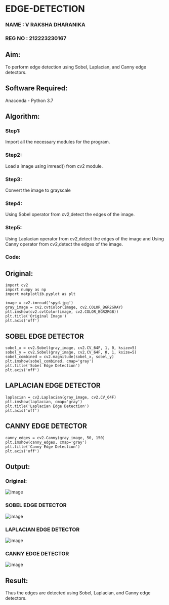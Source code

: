# EDGE-DETECTION
### NAME   : V RAKSHA DHARANIKA
### REG NO : 212223230167
## Aim:
To perform edge detection using Sobel, Laplacian, and Canny edge detectors.

## Software Required:
Anaconda - Python 3.7

## Algorithm:
### Step1:
Import all the necessary modules for the program.

### Step2:
Load a image using imread() from cv2 module.

### Step3:
Convert the image to grayscale

### Step4:
Using Sobel operator from cv2,detect the edges of the image.

### Step5:

Using Laplacian operator from cv2,detect the edges of the image and Using Canny operator from cv2,detect the edges of the image.

### Code:
## Original:
```
import cv2
import numpy as np
import matplotlib.pyplot as plt

image = cv2.imread('spyd.jpg')
gray_image = cv2.cvtColor(image, cv2.COLOR_BGR2GRAY)
plt.imshow(cv2.cvtColor(image, cv2.COLOR_BGR2RGB))
plt.title('Original Image')
plt.axis('off')
```
## SOBEL EDGE DETECTOR
```
sobel_x = cv2.Sobel(gray_image, cv2.CV_64F, 1, 0, ksize=5) 
sobel_y = cv2.Sobel(gray_image, cv2.CV_64F, 0, 1, ksize=5)  
sobel_combined = cv2.magnitude(sobel_x, sobel_y)  
plt.imshow(sobel_combined, cmap='gray')
plt.title('Sobel Edge Detection')
plt.axis('off')
```
## LAPLACIAN EDGE DETECTOR
```
laplacian = cv2.Laplacian(gray_image, cv2.CV_64F)
plt.imshow(laplacian, cmap='gray')
plt.title('Laplacian Edge Detection')
plt.axis('off')
```
## CANNY EDGE DETECTOR
```
canny_edges = cv2.Canny(gray_image, 50, 150)
plt.imshow(canny_edges, cmap='gray')
plt.title('Canny Edge Detection')
plt.axis('off')  
```
## Output:
### Original:

![image](https://github.com/user-attachments/assets/6aa78a1f-608f-4d60-9a21-fd4260feafff)



### SOBEL EDGE DETECTOR
![image](https://github.com/user-attachments/assets/1f6e8cc9-8182-4b5a-96ea-9203be2c90e6)



### LAPLACIAN EDGE DETECTOR
![image](https://github.com/user-attachments/assets/c4ae83e7-9476-4721-b170-ca8bbf6242c6)


### CANNY EDGE DETECTOR
![image](https://github.com/user-attachments/assets/c8cdc7b5-0d30-42e0-a4f3-ce5b1bd10092)


## Result:
Thus the edges are detected using Sobel, Laplacian, and Canny edge detectors.
